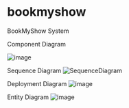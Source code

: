 # bookmyshow
BookMyShow System

Component Diagram

![image](https://github.com/user-attachments/assets/eb0ad32f-cb04-4298-84bb-6e96a0ee3784)



Sequence Diagram
![SequenceDiagram](https://github.com/user-attachments/assets/c2982523-2f80-492b-a89e-6175b83b9892)

Deployment Diagram
![image](https://github.com/user-attachments/assets/72e62a9e-23f3-4996-817e-26ad1d008e96)

Entity Diagram
![image](https://github.com/user-attachments/assets/31e541f3-a708-4942-a5e1-8c15535fe2ac)
